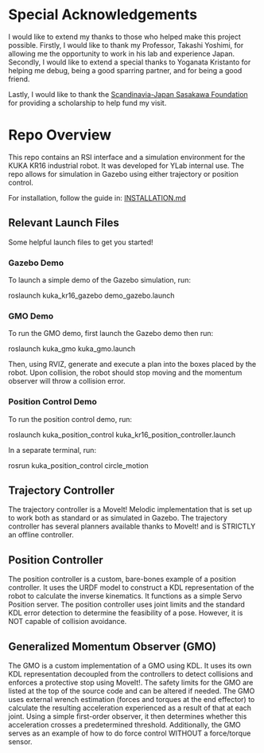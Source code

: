 # Special Acknowledgements
I would like to extend my thanks to those who helped make this project possible. Firstly, I would like to thank my Professor, Takashi Yoshimi, for allowing me the opportunity to work in his lab and experience Japan. Secondly, I would like to extend a special thanks to Yoganata Kristanto for helping me debug, being a good sparring partner, and for being a good friend. 

Lastly, I would like to thank the [Scandinavia-Japan Sasakawa Foundation](https://sjsf.se/) for providing a scholarship to help fund my visit.

# Repo Overview
This repo contains an RSI interface and a simulation environment for the KUKA KR16 industrial robot. It was developed for YLab internal use.
The repo allows for simulation in Gazebo using either trajectory or position control. 

For installation, follow the guide in: [INSTALLATION.md](https://github.com/jcaSIT/kuka_rsi_test/blob/master/INSTALLATION.md)

## Relevant Launch Files
Some helpful launch files to get you started!

### Gazebo Demo
To launch a simple demo of the Gazebo simulation, run:

 roslaunch kuka_kr16_gazebo demo_gazebo.launch



### GMO Demo
To run the GMO demo, first launch the Gazebo demo then run:

roslaunch kuka_gmo kuka_gmo.launch

Then, using RVIZ, generate and execute a plan into the boxes placed by the robot. Upon collision, the robot should stop moving and the momentum observer will throw a collision error.

### Position Control Demo
To run the position control demo, run:

roslaunch kuka_position_control kuka_kr16_position_controller.launch

In a separate terminal, run:

rosrun kuka_position_control circle_motion
## Trajectory Controller
The trajectory controller is a MoveIt! Melodic implementation that is set up to work both as standard or as simulated in Gazebo. The trajectory controller has several planners available thanks to MoveIt! and is STRICTLY an offline controller.

## Position Controller
The position controller is a custom, bare-bones example of a position controller. It uses the URDF model to construct a KDL representation of the robot to calculate the inverse kinematics. It functions as a simple Servo Position server.
The position controller uses joint limits and the standard KDL error detection to determine the feasibility of a pose. However, it is NOT capable of collision avoidance.

## Generalized Momentum Observer (GMO)
The GMO is a custom implementation of a GMO using KDL. It uses its own KDL representation decoupled from the controllers to detect collisions and enforces a protective stop using MoveIt!. 
The safety limits for the GMO are listed at the top of the source code and can be altered if needed. The GMO uses external wrench estimation (forces and torques at the end effector) to calculate the resulting acceleration experienced as a result of that at each joint. 
Using a simple first-order observer, it then determines whether this acceleration crosses a predetermined threshold.
Additionally, the GMO serves as an example of how to do force control WITHOUT a force/torque sensor.
